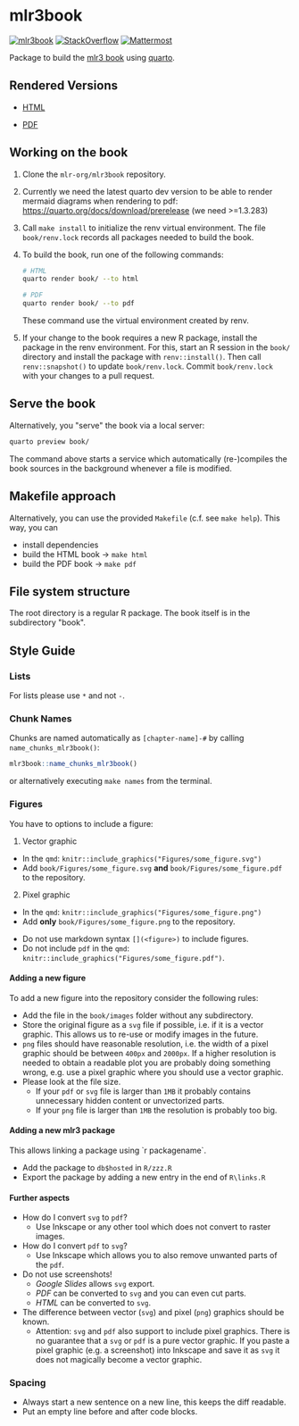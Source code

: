 # mlr3book

[![mlr3book](https://github.com/mlr-org/mlr3book/workflows/mlr3book/badge.svg)](https://github.com/mlr-org/mlr3book/actions?query=workflow%3Amlr3book)
[![StackOverflow](https://img.shields.io/badge/stackoverflow-mlr3-orange.svg)](https://stackoverflow.com/questions/tagged/mlr3)
[![Mattermost](https://img.shields.io/badge/chat-mattermost-orange.svg)](https://lmmisld-lmu-stats-slds.srv.mwn.de/mlr_invite/)

Package to build the [mlr3 book](https://mlr3book.mlr-org.com) using [quarto](https://quarto.org).

## Rendered Versions

- [HTML](https://mlr3book.mlr-org.com)

- [PDF](https://mlr3book.mlr-org.com/Flexible-and-Robust-Machine-Learning-Using-mlr3-in-R.pdf)

## Working on the book

1. Clone the `mlr-org/mlr3book` repository.

1. Currently we need the latest quarto dev version to be able to render mermaid diagrams when rendering to pdf: https://quarto.org/docs/download/prerelease (we need >=1.3.283)

1. Call `make install` to initialize the renv virtual environment.
   The file `book/renv.lock` records all packages needed to build the book.

1. To build the book, run one of the following commands:

   ```bash
   # HTML
   quarto render book/ --to html

   # PDF
   quarto render book/ --to pdf
   ```

   These command use the virtual environment created by renv.

1. If your change to the book requires a new R package, install the package in the renv environment.
   For this, start an R session in the `book/` directory and install the package with `renv::install()`.
   Then call `renv::snapshot()` to update `book/renv.lock`.
   Commit `book/renv.lock` with your changes to a pull request.

## Serve the book

Alternatively, you "serve" the book via a local server:

```bash
quarto preview book/
```

The command above starts a service which automatically (re-)compiles the book sources in the background whenever a file is modified.

## Makefile approach

Alternatively, you can use the provided `Makefile` (c.f. see `make help`).
This way, you can

- install dependencies
- build the HTML book -> `make html`
- build the PDF book -> `make pdf`

## File system structure

The root directory is a regular R package.
The book itself is in the subdirectory "book".

## Style Guide

### Lists

For lists please use `*` and not `-`.

### Chunk Names

Chunks are named automatically as `[chapter-name]-#` by calling `name_chunks_mlr3book()`:

```r
mlr3book::name_chunks_mlr3book()
```

or alternatively executing `make names` from the terminal.

### Figures

You have to options to include a figure:

1) Vector graphic
  - In the `qmd`: `knitr::include_graphics("Figures/some_figure.svg")`
  - Add `book/Figures/some_figure.svg` **and** `book/Figures/some_figure.pdf` to the repository.
2) Pixel graphic
  - In the `qmd`: `knitr::include_graphics("Figures/some_figure.png")`
  - Add **only** `book/Figures/some_figure.png` to the repository.

* Do not use markdown syntax `[](<figure>)` to include figures.
* Do not include `pdf` in the `qmd`: `knitr::include_graphics("Figures/some_figure.pdf")`.

#### Adding a new figure

To add a new figure into the repository consider the following rules:

* Add the file in the `book/images` folder without any subdirectory.
* Store the original figure as a `svg` file if possible, i.e. if it is a vector graphic.
  This allows us to re-use or modify images in the future.
* `png` files should have reasonable resolution, i.e. the width of a pixel graphic should be between `400px` and `2000px`.
  If a higher resolution is needed to obtain a readable plot you are probably doing something wrong, e.g. use a pixel graphic where you should use a vector graphic.
* Please look at the file size.
  - If your `pdf` or `svg` file is larger than `1MB` it probably contains unnecessary hidden content or unvectorized parts.
  - If your `png` file is larger than `1MB` the resolution is probably too big.

#### Adding a new mlr3 package

This allows linking a package using \`r packagename\`.

* Add the package to `db$hosted` in `R/zzz.R`
* Export the package by adding a new entry in the end of `R\links.R`

#### Further aspects

* How do I convert `svg` to `pdf`?
  - Use Inkscape or any other tool which does not convert to raster images.
* How do I convert `pdf` to `svg`?
  - Use Inkscape which allows you to also remove unwanted parts of the `pdf`.
* Do not use screenshots!
  - *Google Slides* allows `svg` export.
  - *PDF* can be converted to `svg` and you can even cut parts.
  - *HTML* can be converted to `svg`.
* The difference between vector (`svg`) and pixel (`png`) graphics should be known.
  - Attention: `svg` and `pdf` also support to include pixel graphics.
    There is no guarantee that a `svg` or `pdf` is a pure vector graphic.
    If you paste a pixel graphic (e.g. a screenshot) into Inkscape and save it as `svg` it does not magically become a vector graphic.

### Spacing

- Always start a new sentence on a new line, this keeps the diff readable.
- Put an empty line before and after code blocks.
